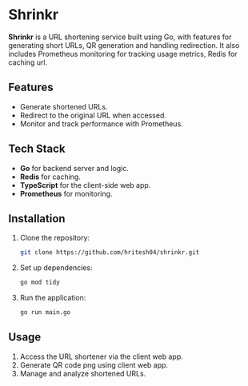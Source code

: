 # Shrinkr

**Shrinkr** is a URL shortening service built using Go, with features for generating short URLs, QR generation and handling redirection. It also includes Prometheus monitoring for tracking usage metrics, Redis for caching url.

## Features
- Generate shortened URLs.
- Redirect to the original URL when accessed.
- Monitor and track performance with Prometheus.

## Tech Stack
- **Go** for backend server and logic.
- **Redis** for caching.
- **TypeScript** for the client-side web app.
- **Prometheus** for monitoring.

## Installation
1. Clone the repository:
   ```bash
   git clone https://github.com/hritesh04/shrinkr.git
   ```
2. Set up dependencies:
   ```bash
   go mod tidy
   ```
3. Run the application:
   ```bash
   go run main.go
   ```

## Usage
1. Access the URL shortener via the client web app.
2. Generate QR code png using client web app.
2. Manage and analyze shortened URLs.
